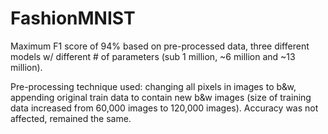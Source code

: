 # FashionMNIST

Maximum F1 score of 94% based on pre-processed data, three different models w/ different # of parameters (sub 1 million, ~6 million and ~13 million). 

Pre-processing technique used: changing all pixels in images to b&w, appending original train data to contain new b&w images (size of training data increased from 60,000 images to 120,000 images). Accuracy was not affected, remained the same. 
